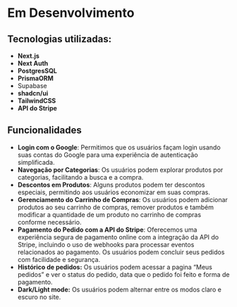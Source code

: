 # Em Desenvolvimento

## Tecnologias utilizadas:

- **Next.js**
- **Next Auth**
- **PostgresSQL**
- **PrismaORM**
- Supabase
- **shadcn/ui**
- **TailwindCSS**
- **API do Stripe**

## Funcionalidades

- **Login com o Google**: Permitimos que os usuários façam login usando suas contas do Google para uma experiência de autenticação simplificada.
- **Navegação por Categorias**: Os usuários podem explorar produtos por categorias, facilitando a busca e a compra.
- **Descontos em Produtos**: Alguns produtos podem ter descontos especiais, permitindo aos usuários economizar em suas compras.
- **Gerenciamento do Carrinho de Compras**: Os usuários podem adicionar produtos ao seu carrinho de compras, remover produtos e também modificar a quantidade de um produto no carrinho de compras conforme necessário.
- **Pagamento do Pedido com a API do Stripe**: Oferecemos uma experiência segura de pagamento online com a integração da API do Stripe, incluindo o uso de webhooks para processar eventos relacionados ao pagamento. Os usuários podem concluir seus pedidos com facilidade e segurança.
- **Histórico de pedidos:** Os usuários podem acessar a pagina “Meus pedidos” e ver o status do pedido, data que o pedido foi feito e forma de pagamento.
- **Dark/Light mode:** Os usuários podem alternar entre os modos claro e escuro no site.

